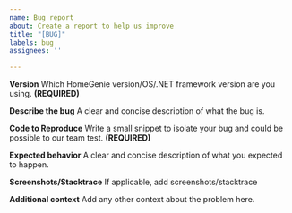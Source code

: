 ```yaml
---
name: Bug report
about: Create a report to help us improve
title: "[BUG]"
labels: bug
assignees: ''

---
```


**Version**
Which HomeGenie version/OS/.NET framework version are you using. **(REQUIRED)**

**Describe the bug**
A clear and concise description of what the bug is.

**Code to Reproduce**
Write a small snippet to isolate your bug and could be possible to our team test. **(REQUIRED)**

**Expected behavior**
A clear and concise description of what you expected to happen.

**Screenshots/Stacktrace**
If applicable, add screenshots/stacktrace

**Additional context**
Add any other context about the problem here.
